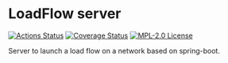 # LoadFlow server

[![Actions Status](https://github.com/gridsuite/loadflow-server/workflows/CI/badge.svg)](https://github.com/gridsuite/loadflow-server/actions)
[![Coverage Status](https://sonarcloud.io/api/project_badges/measure?project=org.gridsuite%3Aloadflow-server&metric=coverage)](https://sonarcloud.io/component_measures?id=org.gridsuite%3Aloadflow-server&metric=coverage)
[![MPL-2.0 License](https://img.shields.io/badge/license-MPL_2.0-blue.svg)](https://www.mozilla.org/en-US/MPL/2.0/)

Server to launch a load flow on a network based on spring-boot.
